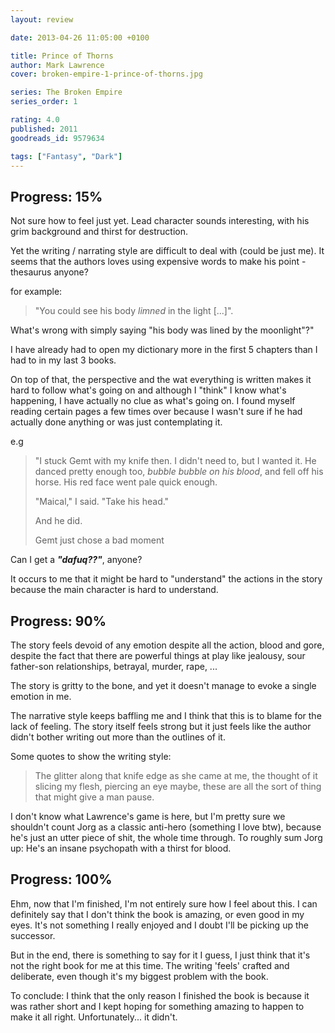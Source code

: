 ```yaml
---
layout: review

date: 2013-04-26 11:05:00 +0100

title: Prince of Thorns
author: Mark Lawrence
cover: broken-empire-1-prince-of-thorns.jpg

series: The Broken Empire
series_order: 1

rating: 4.0
published: 2011
goodreads_id: 9579634

tags: ["Fantasy", "Dark"]
---
```


## Progress: 15%

Not sure how to feel just yet. Lead character sounds interesting, with his grim background and thirst for destruction.

Yet the writing / narrating style are difficult to deal with (could be just me). It seems that the authors loves using expensive words to make his point - thesaurus anyone?

for example:

> "You could see his body _limned_ in the light [...]".

What's wrong with simply saying "his body was lined by the moonlight"?"

I have already had to open my dictionary more in the first 5 chapters than I had to in my last 3 books.

On top of that, the perspective and the wat everything is written makes it hard to follow what's going on and although I "think" I know what's happening, I have actually no clue as what's going on. I found myself reading certain pages a few times over because I wasn't sure if he had actually done anything or was just contemplating it.

e.g

> "I stuck Gemt with my knife then. I didn't need to, but I wanted it. He danced pretty enough too, _bubble bubble on his blood_, and fell off his horse. His red face went pale quick enough.
>
> "Maical," I said. "Take his head."
>
> And he did.
>
> Gemt just chose a bad moment

Can I get a _**"dafuq??"**_, anyone?

It occurs to me that it might be hard to "understand" the actions in the story because the main character is hard to understand.

## Progress: 90%

The story feels devoid of any emotion despite all the action, blood and gore, despite the fact that there are powerful things at play like jealousy, sour father-son relationships, betrayal, murder, rape, ...

The story is gritty to the bone, and yet it doesn't manage to evoke a single emotion in me.

The narrative style keeps baffling me and I think that this is to blame for the lack of feeling. The story itself feels strong but it just feels like the author didn't bother writing out more than the outlines of it.

Some quotes to show the writing style:

> The glitter along that knife edge as she came at me, the thought of it slicing my flesh, piercing an eye maybe, these are all the sort of thing that might give a man pause.

I don't know what Lawrence's game is here, but I'm pretty sure we shouldn't count Jorg as a classic anti-hero (something I love btw), because he's just an utter piece of shit, the whole time through. To roughly sum Jorg up: He's an insane psychopath with a thirst for blood.

## Progress: 100%

Ehm, now that I'm finished, I'm not entirely sure how I feel about this. I can definitely say that I don't think the book is amazing, or even good in my eyes. It's not something I really enjoyed and I doubt I'll be picking up the successor.

But in the end, there is something to say for it I guess, I just think that it's not the right book for me at this time. The writing 'feels' crafted and deliberate, even though it's my biggest problem with the book.

To conclude: I think that the only reason I finished the book is because it was rather short and I kept hoping for something amazing to happen to make it all right. Unfortunately... it didn't.
